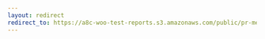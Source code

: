 ```yaml
---
layout: redirect
redirect_to: https://a8c-woo-test-reports.s3.amazonaws.com/public/pr-merge/41067/e2e/index.html
---
```

